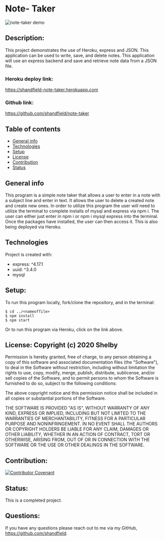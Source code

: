 # Note- Taker
![note-taker demo](https://i.imgur.com/emjXOHF.gif)

## Description:
This project demonstrates the use of Heroku, express and JSON. This application can be used to write, save, and delete notes. This application will use an express backend and save and retrieve note data from a JSON file. 

### Heroku deploy link:
https://shandfield-note-taker.herokuapp.com

### Github link:
https://github.com/shandfield/note-taker

## Table of contents
* [General info](#general-info)
* [Technologies](#technologies)
* [Setup](#setup)
* [License](#license)
* [Contribution](#contribution)
* [Status](#status)

## General info
This program is a simple note taker that allows a user to enter in a note with a subject line and enter in text. It allows the user to delete a created note and create new ones. In order to utilize this program the user will need to utilize the terminal to complete installs of mysql and express via npm i. The user can either just enter in npm i or npm i mysql express into the terminal. Once the packages have installed, the user can then access it. This is also being deployed via Heroku.
	
## Technologies
Project is created with:
* express: ^4.17.1
* uuid: ^3.4.0
* mysql

## Setup: 
To run this program locally, fork/clone the repository, and in the terminal: 
```
$ cd ../<nameoffile>
$ npm install
$ npm start
```
Or to run this program via Heroku, click on the link above. 

## License: Copyright (c) 2020 Shelby 

Permission is hereby granted, free of charge, to any person obtaining a copy
of this software and associated documentation files (the "Software"), to deal
in the Software without restriction, including without limitation the rights
to use, copy, modify, merge, publish, distribute, sublicense, and/or sell
copies of the Software, and to permit persons to whom the Software is
furnished to do so, subject to the following conditions:

The above copyright notice and this permission notice shall be included in all
copies or substantial portions of the Software.

THE SOFTWARE IS PROVIDED "AS IS", WITHOUT WARRANTY OF ANY KIND, EXPRESS OR
IMPLIED, INCLUDING BUT NOT LIMITED TO THE WARRANTIES OF MERCHANTABILITY,
FITNESS FOR A PARTICULAR PURPOSE AND NONINFRINGEMENT. IN NO EVENT SHALL THE
AUTHORS OR COPYRIGHT HOLDERS BE LIABLE FOR ANY CLAIM, DAMAGES OR OTHER
LIABILITY, WHETHER IN AN ACTION OF CONTRACT, TORT OR OTHERWISE, ARISING FROM,
OUT OF OR IN CONNECTION WITH THE SOFTWARE OR THE USE OR OTHER DEALINGS IN THE
SOFTWARE.

## Contribution:
[![Contributor Covenant](https://img.shields.io/badge/Contributor%20Covenant-v2.0%20adopted-ff69b4.svg)](code_of_conduct.md)

## Status: 
This is a completed project. 

## Questions: 
If you have any questions please reach out to me via my GitHub, https://github.com/shandfield.



